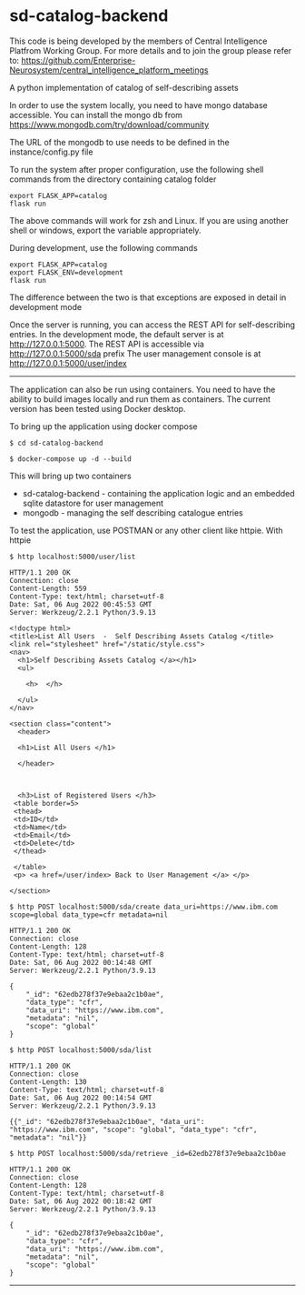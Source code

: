 # sd-catalog-backend
This code is being developed by the members of Central Intelligence Platfrom Working Group. For more details and to join the group please refer to: https://github.com/Enterprise-Neurosystem/central_intelligence_platform_meetings

A python implementation of catalog of self-describing assets


In order to use the system locally, you need to have mongo database accessible. 
You can install the mongo db from https://www.mongodb.com/try/download/community

The URL of the mongodb to use needs to be defined in the instance/config.py file 

To run the system after proper configuration, use the following shell commands from the directory containing catalog folder

```console
export FLASK_APP=catalog
flask run
```
The above commands will work for zsh and Linux. If you are using another shell or windows, export the variable appropriately. 

During development, use the following commands
```console
export FLASK_APP=catalog
export FLASK_ENV=development
flask run
```
The difference between the two is that exceptions are exposed in detail in development mode

Once the server is running, you can access the REST API for self-describing entries. 
In the development mode, the default server is at  http://127.0.0.1:5000.
The REST API is accessible via http://127.0.0.1:5000/sda prefix 
The user management console is at http://127.0.0.1:5000/user/index 

<hr>

The application can also be run using containers. You need to have the ability to build images locally and run them as containers. The current version has been tested using Docker desktop.

To bring up the application using docker compose
```console
$ cd sd-catalog-backend

$ docker-compose up -d --build
```
This will bring up two containers 
+ sd-catalog-backend - containing the application logic and an embedded sqlite datastore for user management
+ mongodb - managing the self describing catalogue entries

To test the application, use POSTMAN or any other client like httpie. With httpie
```console
$ http localhost:5000/user/list

HTTP/1.1 200 OK
Connection: close
Content-Length: 559
Content-Type: text/html; charset=utf-8
Date: Sat, 06 Aug 2022 00:45:53 GMT
Server: Werkzeug/2.2.1 Python/3.9.13

<!doctype html>
<title>List All Users  -  Self Describing Assets Catalog </title>
<link rel="stylesheet" href="/static/style.css">
<nav>
  <h1>Self Describing Assets Catalog </a></h1>
  <ul>

    <h>  </h>

  </ul>
</nav>

<section class="content">
  <header>

  <h1>List All Users </h1>

  </header>



  <h3>List of Registered Users </h3>
 <table border=5>
 <thead>
 <td>ID</td>
 <td>Name</td>
 <td>Email</td>
 <td>Delete</td>
 </thead>

 </table>
 <p> <a href=/user/index> Back to User Management </a> </p>

</section>

$ http POST localhost:5000/sda/create data_uri=https://www.ibm.com scope=global data_type=cfr metadata=nil

HTTP/1.1 200 OK
Connection: close
Content-Length: 128
Content-Type: text/html; charset=utf-8
Date: Sat, 06 Aug 2022 00:14:48 GMT
Server: Werkzeug/2.2.1 Python/3.9.13

{
    "_id": "62edb278f37e9ebaa2c1b0ae",
    "data_type": "cfr",
    "data_uri": "https://www.ibm.com",
    "metadata": "nil",
    "scope": "global"
}

$ http POST localhost:5000/sda/list

HTTP/1.1 200 OK
Connection: close
Content-Length: 130
Content-Type: text/html; charset=utf-8
Date: Sat, 06 Aug 2022 00:14:54 GMT
Server: Werkzeug/2.2.1 Python/3.9.13

{{"_id": "62edb278f37e9ebaa2c1b0ae", "data_uri": "https://www.ibm.com", "scope": "global", "data_type": "cfr", "metadata": "nil"}}

$ http POST localhost:5000/sda/retrieve _id=62edb278f37e9ebaa2c1b0ae

HTTP/1.1 200 OK
Connection: close
Content-Length: 128
Content-Type: text/html; charset=utf-8
Date: Sat, 06 Aug 2022 00:18:42 GMT
Server: Werkzeug/2.2.1 Python/3.9.13

{
    "_id": "62edb278f37e9ebaa2c1b0ae",
    "data_type": "cfr",
    "data_uri": "https://www.ibm.com",
    "metadata": "nil",
    "scope": "global"
}
```
<hr>
